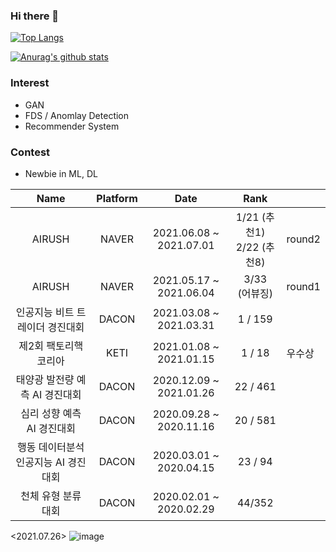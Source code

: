 ### Hi there 👋

[![Top Langs](https://github-readme-stats.vercel.app/api/top-langs/?username=young31&layout=compact)](https://github.com/anuraghazra/github-readme-stats)

[![Anurag's github stats](https://github-readme-stats.vercel.app/api?username=young31)](https://github.com/anuraghazra/github-readme-stats&theme=radical&show_icons=true&count_private=true)

### Interest
- GAN
- FDS / Anomlay Detection
- Recommender System

### Contest

-   Newbie in ML, DL

|                 Name                 | Platform |          Date           |        Rank        |        |
| :----------------------------------: | :------: | :---------------------: | :----------------: | ------ |
|                AIRUSH                |  NAVER   | 2021.06.08 ~ 2021.07.01 | 1/21 (추천1)<br/> 2/22 (추천8)           | round2 |
|                AIRUSH                |  NAVER   | 2021.05.17 ~ 2021.06.04 | 3/33 <br/>(어뷰징) | round1 |
|   인공지능 비트 트레이더 경진대회    |  DACON   | 2021.03.08 ~ 2021.03.31 |      1 / 159       |        |
|        제2회 팩토리핵 코리아         |   KETI   | 2021.01.08 ~ 2021.01.15 |       1 / 18       | 우수상 |
|    태양광 발전량 예측 AI 경진대회    |  DACON   | 2020.12.09 ~ 2021.01.26 |      22 / 461      |        |
|      심리 성향 예측 AI 경진대회      |  DACON   | 2020.09.28 ~ 2020.11.16 |      20 / 581      |        |
| 행동 데이터분석 인공지능 AI 경진대회 |  DACON   | 2020.03.01 ~ 2020.04.15 |      23 / 94       |        |
|         천체 유형 분류 대회          |  DACON   | 2020.02.01 ~ 2020.02.29 |       44/352       |        |


<2021.07.26>
![image](https://user-images.githubusercontent.com/50350197/126956093-ed525b95-badd-4d69-9c59-3c8f706f71ba.png)

<!--
**young31/young31** is a ✨ _special_ ✨ repository because its `README.md` (this file) appears on your GitHub profile.

Here are some ideas to get you started:

- 🔭 I’m currently working on ...
- 🌱 I’m currently learning ...
- 👯 I’m looking to collaborate on ...
- 🤔 I’m looking for help with ...
- 💬 Ask me about ...
- 📫 How to reach me: ...
- 😄 Pronouns: ...
- ⚡ Fun fact: ...
-->
